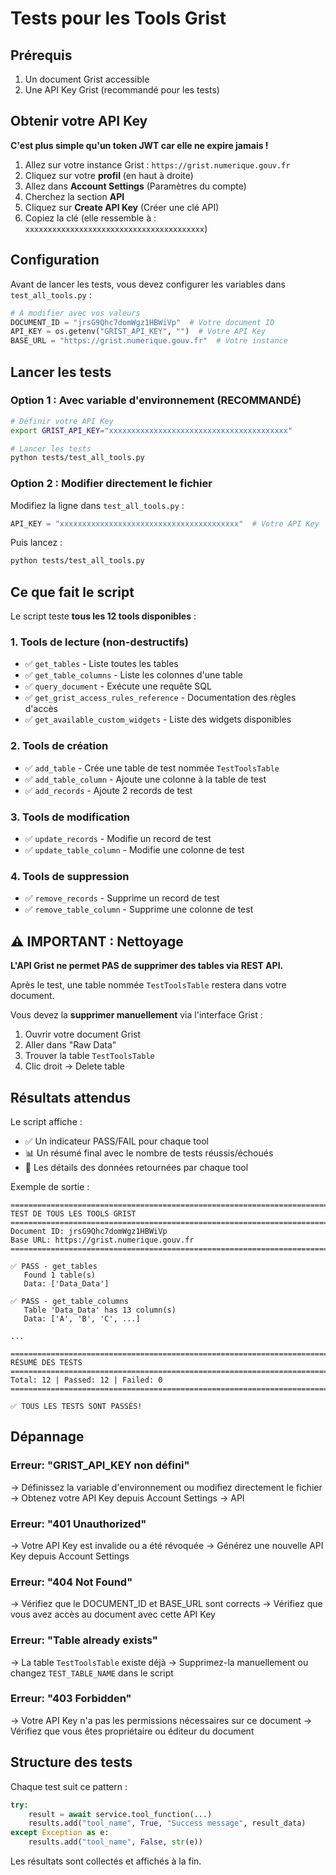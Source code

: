 # Tests pour les Tools Grist

## Prérequis

1. Un document Grist accessible
2. Une API Key Grist (recommandé pour les tests)

## Obtenir votre API Key

**C'est plus simple qu'un token JWT car elle ne expire jamais !**

1. Allez sur votre instance Grist : `https://grist.numerique.gouv.fr`
2. Cliquez sur votre **profil** (en haut à droite)
3. Allez dans **Account Settings** (Paramètres du compte)
4. Cherchez la section **API**
5. Cliquez sur **Create API Key** (Créer une clé API)
6. Copiez la clé (elle ressemble à : `xxxxxxxxxxxxxxxxxxxxxxxxxxxxxxxxxxxxxxxx`)

## Configuration

Avant de lancer les tests, vous devez configurer les variables dans `test_all_tools.py` :

```python
# À modifier avec vos valeurs
DOCUMENT_ID = "jrsG9Qhc7domWgz1HBWiVp"  # Votre document ID
API_KEY = os.getenv("GRIST_API_KEY", "")  # Votre API Key
BASE_URL = "https://grist.numerique.gouv.fr"  # Votre instance
```

## Lancer les tests

### Option 1 : Avec variable d'environnement (RECOMMANDÉ)

```bash
# Définir votre API Key
export GRIST_API_KEY="xxxxxxxxxxxxxxxxxxxxxxxxxxxxxxxxxxxxxxxx"

# Lancer les tests
python tests/test_all_tools.py
```

### Option 2 : Modifier directement le fichier

Modifiez la ligne dans `test_all_tools.py` :

```python
API_KEY = "xxxxxxxxxxxxxxxxxxxxxxxxxxxxxxxxxxxxxxxx"  # Votre API Key
```

Puis lancez :

```bash
python tests/test_all_tools.py
```

## Ce que fait le script

Le script teste **tous les 12 tools disponibles** :

### 1. Tools de lecture (non-destructifs)
- ✅ `get_tables` - Liste toutes les tables
- ✅ `get_table_columns` - Liste les colonnes d'une table
- ✅ `query_document` - Exécute une requête SQL
- ✅ `get_grist_access_rules_reference` - Documentation des règles d'accès
- ✅ `get_available_custom_widgets` - Liste des widgets disponibles

### 2. Tools de création
- ✅ `add_table` - Crée une table de test nommée `TestToolsTable`
- ✅ `add_table_column` - Ajoute une colonne à la table de test
- ✅ `add_records` - Ajoute 2 records de test

### 3. Tools de modification
- ✅ `update_records` - Modifie un record de test
- ✅ `update_table_column` - Modifie une colonne de test

### 4. Tools de suppression
- ✅ `remove_records` - Supprime un record de test
- ✅ `remove_table_column` - Supprime une colonne de test

## ⚠️ IMPORTANT : Nettoyage

**L'API Grist ne permet PAS de supprimer des tables via REST API.**

Après le test, une table nommée `TestToolsTable` restera dans votre document.

Vous devez la **supprimer manuellement** via l'interface Grist :
1. Ouvrir votre document Grist
2. Aller dans "Raw Data"
3. Trouver la table `TestToolsTable`
4. Clic droit → Delete table

## Résultats attendus

Le script affiche :
- ✅ Un indicateur PASS/FAIL pour chaque tool
- 📊 Un résumé final avec le nombre de tests réussis/échoués
- 📝 Les détails des données retournées par chaque tool

Exemple de sortie :

```
================================================================================
TEST DE TOUS LES TOOLS GRIST
================================================================================
Document ID: jrsG9Qhc7domWgz1HBWiVp
Base URL: https://grist.numerique.gouv.fr
================================================================================

✅ PASS - get_tables
   Found 1 table(s)
   Data: ['Data_Data']

✅ PASS - get_table_columns
   Table 'Data_Data' has 13 column(s)
   Data: ['A', 'B', 'C', ...]

...

================================================================================
RÉSUMÉ DES TESTS
================================================================================
Total: 12 | Passed: 12 | Failed: 0
================================================================================

✅ TOUS LES TESTS SONT PASSÉS!
```

## Dépannage

### Erreur: "GRIST_API_KEY non défini"
→ Définissez la variable d'environnement ou modifiez directement le fichier
→ Obtenez votre API Key depuis Account Settings → API

### Erreur: "401 Unauthorized"
→ Votre API Key est invalide ou a été révoquée
→ Générez une nouvelle API Key depuis Account Settings

### Erreur: "404 Not Found"
→ Vérifiez que le DOCUMENT_ID et BASE_URL sont corrects
→ Vérifiez que vous avez accès au document avec cette API Key

### Erreur: "Table already exists"
→ La table `TestToolsTable` existe déjà
→ Supprimez-la manuellement ou changez `TEST_TABLE_NAME` dans le script

### Erreur: "403 Forbidden"
→ Votre API Key n'a pas les permissions nécessaires sur ce document
→ Vérifiez que vous êtes propriétaire ou éditeur du document

## Structure des tests

Chaque test suit ce pattern :

```python
try:
    result = await service.tool_function(...)
    results.add("tool_name", True, "Success message", result_data)
except Exception as e:
    results.add("tool_name", False, str(e))
```

Les résultats sont collectés et affichés à la fin.

